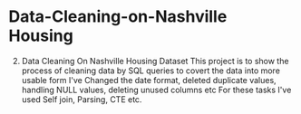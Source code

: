 # Data-Cleaning-on-Nashville Housing
2. Data Cleaning On Nashville Housing Dataset
This project is to show the process of cleaning data by SQL queries
to covert the data into more usable form
I've Changed the date format, deleted duplicate values, handling NULL values, deleting unused columns etc
For these tasks I've used Self join, Parsing, CTE etc.
